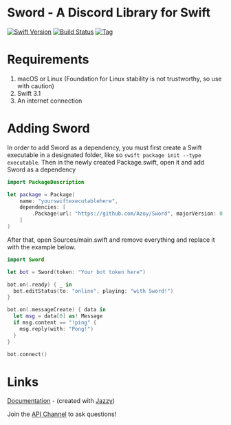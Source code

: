 # Sword - A Discord Library for Swift

[![Swift Version](https://img.shields.io/badge/Swift-3.0.1-orange.svg?style=flat-square)](https://swift.org) [![Build Status](https://img.shields.io/travis/Azoy/Sword.svg?&style=flat-square)](https://travis-ci.org/Azoy/Sword) [![Tag](https://img.shields.io/github/tag/Azoy/Sword.svg?style=flat-square&label=release&colorB=)](https://github.com/Azoy/Sword/releases)

# Requirements
1. macOS or Linux (Foundation for Linux stability is not trustworthy, so use with caution)
2. Swift 3.1
3. An internet connection

# Adding Sword
In order to add Sword as a dependency, you must first create a Swift executable in a designated folder, like so `swift package init --type executable`. Then in the newly created Package.swift, open it and add Sword as a dependency

```swift
import PackageDescription

let package = Package(
    name: "yourswiftexecutablehere",
    dependencies: [
        .Package(url: "https://github.com/Azoy/Sword", majorVersion: 0, minor: 4)
    ]
)
```

After that, open Sources/main.swift and remove everything and replace it with the example below.

```swift
import Sword

let bot = Sword(token: "Your bot token here")

bot.on(.ready) { _ in
  bot.editStatus(to: "online", playing: "with Sword!")
}

bot.on(.messageCreate) { data in
  let msg = data[0] as! Message
  if msg.content == "!ping" {
    msg.reply(with: "Pong!")
  }
}

bot.connect()
```

# Links
[Documentation](http://sword.azoy.gg) - (created with [Jazzy](https://github.com/Realm/Jazzy))

Join the [API Channel](https://discord.gg/q7Zyd2r) to ask questions!
